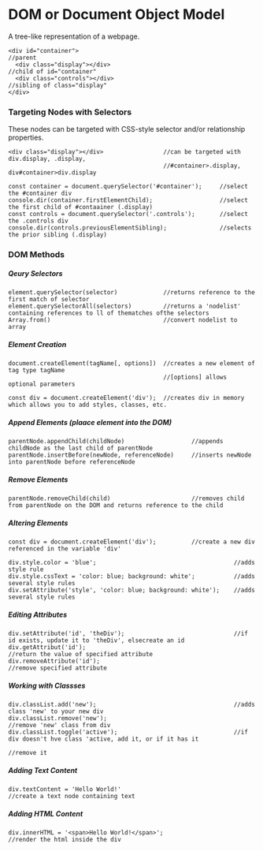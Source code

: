 # DOM or Document Object Model
A tree-like representation of a webpage. 

    <div id="container">                                                //parent
      <div class="display"></div>                                       //child of id="container"
      <div class="controls"></div>                                      //sibling of class="display"
    </div>

### Targeting Nodes with Selectors
These nodes can be targeted with CSS-style selector and/or relationship properties.

    <div class="display"></div>                 //can be targeted with div.display, .display,
                                                //#container>.display, div#container>div.display
    
    const container = document.querySelector('#container');     //select the #container div
    console.dir(container.firstElementChild);                   //select the first child of #contaainer (.display)
    const controls = document.querySelector('.controls');       //select the .controls div
    console.dir(controls.previousElementSibling);               //selects the prior sibling (.display)
    
### DOM Methods
##### Qeury Selectors
    element.querySelector(selector)             //returns reference to the first match of selector
    element.querySelectorAll(selectors)         //returns a 'nodelist' containing references to ll of thematches ofthe selectors
    Array.from()                                //convert nodelist to array
##### Element Creation
    document.createElement(tagName[, options])  //creates a new element of tag type tagName
                                                //[options] allows optional parameters
                                                
    const div = document.createElement('div');  //creates div in memory which allows you to add styles, classes, etc.

##### Append Elements (plaace element into the DOM)
    parentNode.appendChild(childNode)                   //appends childNode as the last child of parentNode
    parentNode.insertBefore(newNode, referenceNode)     //inserts newNode into parentNode before referenceNode
    
##### Remove Elements
    parentNode.removeChild(child)                       //removes child from parentNode on the DOM and returns reference to the child

##### Altering Elements
    const div = document.createElement('div');          //create a new div referenced in the variable 'div'
    
    div.style.color = 'blue';                                       //adds style rule
    div.style.cssText = 'color: blue; background: white';           //adds several style rules
    div.setAttribute('style', 'color: blue; background: white');    //adds several style rules
    
##### Editing Attributes
    div.setAttribute('id', 'theDiv');                               //if id exists, update it to 'theDiv', elsecreate an id
    div.getAttribut('id');                                          //return the value of specified attribute
    div.removeAttribute('id');                                      //remove specified attribute
    
##### Working with Classses
    div.classList.add('new');                                       //adds class 'new' to your new div
    div.classList.remove('new');                                    //remove 'new' class from div
    div.classList.toggle('active');                                 //if div doesn't hve class 'active, add it, or if it has it
                                                                    //remove it
##### Adding Text Content
    div.textContent = 'Hello World!'                                //create a text node containing text
    
##### Adding HTML Content
    div.innerHTML = '<span>Hello World!</span>';                    //render the html inside the div
    
    
    
    
    
    
    
    
    
    
    
    
    
    
    
    
    
    
